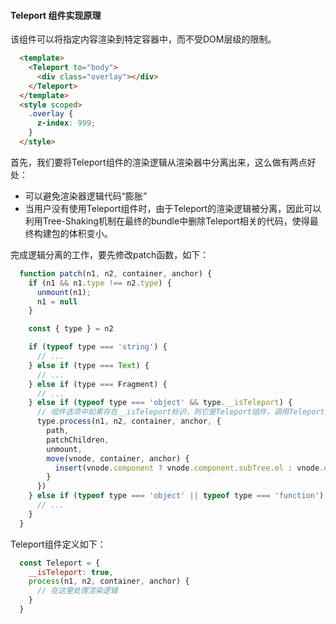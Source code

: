 #### Teleport 组件实现原理

该组件可以将指定内容渲染到特定容器中，而不受DOM层级的限制。

```html
  <template>
    <Teleport to="body">
      <div class="overlay"></div>
    </Teleport>
  </template>
  <style scoped>
    .overlay {
      z-index: 999;
    }
  </style>
```

首先，我们要将Teleport组件的渲染逻辑从渲染器中分离出来，这么做有两点好处：

- 可以避免渲染器逻辑代码“膨胀”
- 当用户没有使用Teleport组件时，由于Teleport的渲染逻辑被分离，因此可以利用Tree-Shaking机制在最终的bundle中删除Teleport相关的代码，使得最终构建包的体积变小。

完成逻辑分离的工作，要先修改patch函数，如下：

```js
  function patch(n1, n2, container, anchor) {
    if (n1 && n1.type !== n2.type) {
      unmount(n1);
      n1 = null
    }

    const { type } = n2

    if (typeof type === 'string') {
      // ...
    } else if (type === Text) {
      // ...
    } else if (type === Fragment) {
      // ...
    } else if (typeof type === 'object' && type.__isTeleport) {
      // 组件选项中如果存在__isTeleport标识，则它是Teleport组件，调用Teleport组件选项中的process函数将控制权交接出去，传递给process函数的第五个参数是渲染器的一些内部方法
      type.process(n1, n2, container, anchor, {
        path,
        patchChildren,
        unmount,
        move(vnode, container, anchor) {
          insert(vnode.component ? vnode.component.subTree.el : vnode.el, container, anchor)
        }
      })
    } else if (typeof type === 'object' || typeof type === 'function') {
      // ...
    }
  }
```
Teleport组件定义如下：

```js
  const Teleport = {
    __isTeleport: true,
    process(n1, n2, container, anchor) {
      // 在这里处理渲染逻辑
    }
  }
```